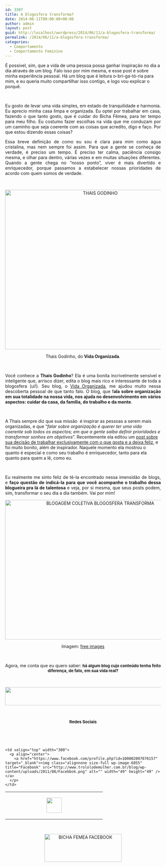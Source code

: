 ```yaml
---
id: 3307
title: A blogosfera transforma?
date: 2014-06-11T00:00:00+00:00
author: admin
layout: post
guid: http://localhost/wordpress/2014/06/11/a-blogosfera-transforma/
permalink: /2014/06/11/a-blogosfera-transforma/
categories:
  - Comportamento
  - Comportamento Feminino
---
```

É possível, sim, que a vida de uma pessoa possa ganhar inspiração no dia a dia através de um blog. Falo isso por mim mesma, e esse post é sobre minha experiência pessoal. Há um blog que é leitura o-bri-ga-tó-ria para mim, e eu queria muito compartilhar isso contigo, e logo vou explicar o porquê.

&nbsp;

<p align="justify">
  Eu gosto de levar uma vida simples, em estado de tranquilidade e harmonia. Eu aprecio minha casa limpa e organizada. Eu optei por trabalhar em casa, fazendo o que tanto gosto, que é cuidar do Bicha Fêmea, para ter tempo para meu filho. Eu costumo fazer escolhas na vida que me conduzam por um caminho que seja coerente com as coisas que acredito, digo e faço. Por que estou dizendo essas coisas?
</p>

<!--more-->

<p align="justify">
  Essa breve definição de como eu sou é clara para mim como água cristalina, mas nem sempre foi assim. Para que a gente se conheça de verdade, é preciso um tempo. É preciso ter calma, paciência consigo mesma, e olhar para dentro, várias vezes e em muitas situações diferentes. Quando a gente chega no “nosso ponto”, viver é mais divertido e enriquecedor, porque passamos a estabelecer nossas prioridades de acordo com quem somos de verdade.
</p>

&nbsp;

<p align="center">
  <a href="http://www.trololodemulher.com.br/blog/wp-content/uploads/2014/06/THAIS-GODINHO.png"><img class="alignnone size-full wp-image-10111" src="http://www.trololodemulher.com.br/blog/wp-content/uploads/2014/06/THAIS-GODINHO.png" alt="THAIS GODINHO" width="600" height="515" /></a>
</p>

<p align="center">
  Thais Godinho, do <strong>Vida Organizada</strong>.
</p>

&nbsp;

<p align="justify">
  Você conhece a <strong>Thais Godinho</strong>? Ela é uma bonita incrivelmente sensível e inteligente que, arrisco dizer, edita o blog mais rico e interessante de toda a blogosfera (ui!). Seu blog, o <a href="http://vidaorganizada.com/" target="_blank">Vida Organizada</a>, me ajudou muito nessa descoberta pessoal de que tanto falo. O blog, que f<strong>ala sobre organização em sua totalidade na nossa vida, nos ajuda no desenvolvimento em vários aspectos: cuidar da casa, da família, do trabalho e da mente</strong>.
</p>

&nbsp;

A Thais sempre diz que sua missão  é inspirar as pessoas a serem mais organizadas, e que “_falar sobre organização é querer ter uma vida coerente sob todos os aspectos; em que a gente saiba definir prioridades e transformar sonhos em objetivos_”. Recentemente ela editou um <a href="http://vidaorganizada.com/blog/editorial/tudo-comeca-com-uma-decisao/" target="_blank">post sobre sua decisão de trabalhar exclusivamente com o que gosta e a deixa feliz</a>, e foi muito bonito, além de inspirador. Naquele momento ela mostrou o quanto é especial e como seu trabalho é enriquecedor, tanto para ela quanto para quem a lê, como eu.

&nbsp;

<p align="justify">
  Eu realmente me sinto feliz de tê-la encontrado nessa imensidão de blogs, e <strong>faço questão de indicá-la para que você acompanhe o trabalho dessa blogueira pra lá de talentosa</strong> e veja, por si mesma, que seus posts podem, sim, transformar o seu dia a dia também. Vai por mim!
</p>

<p align="center">
  <a href="http://www.trololodemulher.com.br/blog/wp-content/uploads/2014/06/BLOGAGEM-COLETIVA-BLOGOSFERA-TRANSFORMA.jpg"><img class="alignnone size-full wp-image-10105" src="http://www.trololodemulher.com.br/blog/wp-content/uploads/2014/06/BLOGAGEM-COLETIVA-BLOGOSFERA-TRANSFORMA.jpg" alt="BLOGAGEM COLETIVA BLOGOSFERA TRANSFORMA" width="600" height="450" /></a>
</p>

<p align="center">
  Imagem: <a href="http://www.freeimages.com/" target="_blank">free images</a>
</p>

&nbsp;

<p style="text-align: center;">
  Agora, me conta que eu quero saber: <strong><span style="font-size: small;">há algum blog cujo conteúdo tenha feito diferença, de fato, em sua vida real?</span></strong>
</p>

&nbsp;

<p align="center">
  <a href="http://feedburner.google.com/fb/a/mailverify?uri=blogbichafemea&loc=pt_BR" target="_blank"><img class="alignnone size-full wp-image-8451" title="Assine o Bicha Fêmea grátis!" src="http://www.trololodemulher.com.br/blog/wp-content/uploads/2012/01/rodapé.png" alt="" width="600" height="59" /></a>
</p>

&nbsp;

<p align="center">
  <strong><span style="font-size: small;">Redes Sociais</span></strong>
</p>

&nbsp;

&nbsp;

<table border="0" width="600" cellspacing="0" cellpadding="2">
  <tr>
    <td valign="top" width="300">
      <p align="center">
        <a href="https://twitter.com/#%21/bichafemea" target="_blank"><img class="alignnone size-full wp-image-6857" title="Twitter" src="http://www.trololodemulher.com.br/blog/wp-content/uploads/2011/08/Twitter.png" alt="" width="49" height="49" /></a>
      </p>
    </td>
    
    <td valign="top" width="300">
      <p align="center">
        <a href="https://www.facebook.com/profile.php?id=100002007076157" target="_blank"><img class="alignnone size-full wp-image-6855" title="Facebook" src="http://www.trololodemulher.com.br/blog/wp-content/uploads/2011/08/Facebbok.png" alt="" width="49" height="49" /></a>
      </p>
    </td>
  </tr>
</table>

&nbsp;

<p style="text-align: center;">
  <a href="https://www.facebook.com/bichafemea" target="_blank"><img class="alignnone size-full wp-image-9849" src="http://www.trololodemulher.com.br/blog/wp-content/uploads/2014/01/BICHA-FEMEA-FACEBOOK1.png" alt="BICHA FEMEA FACEBOOK" width="250" height="90" /></a>
</p>